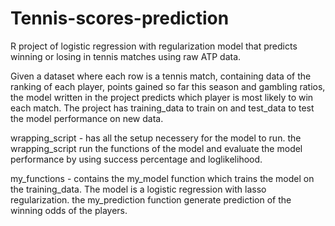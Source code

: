 # Tennis-scores-prediction
R project of logistic regression with regularization model that predicts winning or losing in tennis matches using raw ATP data.

Given a dataset where each row is a tennis match, containing data of the ranking of each player, points gained so far this season and gambling ratios, the model written in the project predicts which player is most likely to win each match.
The project has training_data to train on and test_data to test the model performance on new data.

wrapping_script - has all the setup necessery for the model to run. the wrapping_script run the functions of the model and evaluate the model performance by using success percentage and loglikelihood.

my_functions - contains the my_model function which trains the model on the training_data. The model is a logistic regression with lasso regularization.
the my_prediction function generate prediction of the winning odds of the players.
